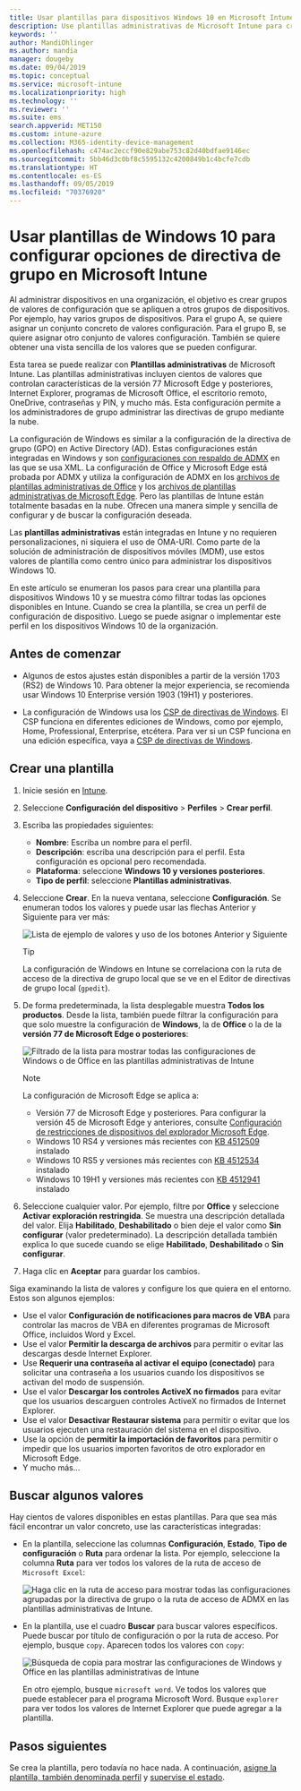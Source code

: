 ```yaml
---
title: Usar plantillas para dispositivos Windows 10 en Microsoft Intune - Azure | Microsoft Docs
description: Use plantillas administrativas de Microsoft Intune para crear grupos de valores de configuración para dispositivos Windows 10. Use estos valores en un perfil de configuración de dispositivo para controlar programas de Office, Microsoft Edge, proteger características de Internet Explorer, controlar el acceso a OneDrive, usar características de escritorio remoto, habilitar la reproducción automática, establecer la configuración de administración de energía, usar la impresión a través de HTTP, usar otras opciones de inicio de sesión de usuario y controlar el tamaño del registro de eventos.
keywords: ''
author: MandiOhlinger
ms.author: mandia
manager: dougeby
ms.date: 09/04/2019
ms.topic: conceptual
ms.service: microsoft-intune
ms.localizationpriority: high
ms.technology: ''
ms.reviewer: ''
ms.suite: ems
search.appverid: MET150
ms.custom: intune-azure
ms.collection: M365-identity-device-management
ms.openlocfilehash: c474ac2eccf90e829abe753c82d40bdfae9146ec
ms.sourcegitcommit: 5bb46d3c0bf8c5595132c4200849b1c4bcfe7cdb
ms.translationtype: HT
ms.contentlocale: es-ES
ms.lasthandoff: 09/05/2019
ms.locfileid: "70376920"
---
```

# <a name="use-windows-10-templates-to-configure-group-policy-settings-in-microsoft-intune"></a>Usar plantillas de Windows 10 para configurar opciones de directiva de grupo en Microsoft Intune

Al administrar dispositivos en una organización, el objetivo es crear grupos de valores de configuración que se apliquen a otros grupos de dispositivos. Por ejemplo, hay varios grupos de dispositivos. Para el grupo A, se quiere asignar un conjunto concreto de valores configuración. Para el grupo B, se quiere asignar otro conjunto de valores configuración. También se quiere obtener una vista sencilla de los valores que se pueden configurar.

Esta tarea se puede realizar con **Plantillas administrativas** de Microsoft Intune. Las plantillas administrativas incluyen cientos de valores que controlan características de la versión 77 Microsoft Edge y posteriores, Internet Explorer, programas de Microsoft Office, el escritorio remoto, OneDrive, contraseñas y PIN, y mucho más. Esta configuración permite a los administradores de grupo administrar las directivas de grupo mediante la nube.

La configuración de Windows es similar a la configuración de la directiva de grupo (GPO) en Active Directory (AD). Estas configuraciones están integradas en Windows y son [configuraciones con respaldo de ADMX](https://docs.microsoft.com/windows/client-management/mdm/understanding-admx-backed-policies) en las que se usa XML. La configuración de Office y Microsoft Edge está probada por ADMX y utiliza la configuración de ADMX en los [archivos de plantillas administrativas de Office](https://www.microsoft.com/download/details.aspx?id=49030) y los [archivos de plantillas administrativas de Microsoft Edge](https://www.microsoftedgeinsider.com/enterprise). Pero las plantillas de Intune están totalmente basadas en la nube. Ofrecen una manera simple y sencilla de configurar y de buscar la configuración deseada.

Las **plantillas administrativas** están integradas en Intune y no requieren personalizaciones, ni siquiera el uso de OMA-URI. Como parte de la solución de administración de dispositivos móviles (MDM), use estos valores de plantilla como centro único para administrar los dispositivos Windows 10.

En este artículo se enumeran los pasos para crear una plantilla para dispositivos Windows 10 y se muestra cómo filtrar todas las opciones disponibles en Intune. Cuando se crea la plantilla, se crea un perfil de configuración de dispositivo. Luego se puede asignar o implementar este perfil en los dispositivos Windows 10 de la organización.

## <a name="before-you-begin"></a>Antes de comenzar

- Algunos de estos ajustes están disponibles a partir de la versión 1703 (RS2) de Windows 10. Para obtener la mejor experiencia, se recomienda usar Windows 10 Enterprise versión 1903 (19H1) y posteriores.

- La configuración de Windows usa los [CSP de directivas de Windows](https://docs.microsoft.com/windows/client-management/mdm/policy-configuration-service-provider#admx-backed-policies). El CSP funciona en diferentes ediciones de Windows, como por ejemplo, Home, Professional, Enterprise, etcétera. Para ver si un CSP funciona en una edición específica, vaya a [CSP de directivas de Windows](https://docs.microsoft.com/windows/client-management/mdm/policy-configuration-service-provider#admx-backed-policies).

## <a name="create-a-template"></a>Crear una plantilla

1. Inicie sesión en [Intune](https://go.microsoft.com/fwlink/?linkid=2090973).
2. Seleccione **Configuración del dispositivo** > **Perfiles** > **Crear perfil**.
3. Escriba las propiedades siguientes:

    - **Nombre**: Escriba un nombre para el perfil.
    - **Descripción**: escriba una descripción para el perfil. Esta configuración es opcional pero recomendada.
    - **Plataforma**: seleccione **Windows 10 y versiones posteriores**.
    - **Tipo de perfil**: seleccione **Plantillas administrativas**.

4. Seleccione **Crear**. En la nueva ventana, seleccione **Configuración**. Se enumeran todos los valores y puede usar las flechas Anterior y Siguiente para ver más:

    ![Lista de ejemplo de valores y uso de los botones Anterior y Siguiente](./media/administrative-templates-windows/administrative-templates-sample-settings-list.png)

    > [!TIP]
    > La configuración de Windows en Intune se correlaciona con la ruta de acceso de la directiva de grupo local que se ve en el Editor de directivas de grupo local (`gpedit`).

5. De forma predeterminada, la lista desplegable muestra **Todos los productos**. Desde la lista, también puede filtrar la configuración para que solo muestre la configuración de **Windows**, la de **Office** o la de la **versión 77 de Microsoft Edge o posteriores**:

    ![Filtrado de la lista para mostrar todas las configuraciones de Windows o de Office en las plantillas administrativas de Intune](./media/administrative-templates-windows/administrative-templates-choose-windows-office-all-products.png)

    > [!NOTE]
    > La configuración de Microsoft Edge se aplica a:
    >
    > - Versión 77 de Microsoft Edge y posteriores. Para configurar la versión 45 de Microsoft Edge y anteriores, consulte [Configuración de restricciones de dispositivos del explorador Microsoft Edge](device-restrictions-windows-10.md#microsoft-edge-browser).
    > - Windows 10 RS4 y versiones más recientes con [KB 4512509](https://support.microsoft.com/kb/4512509) instalado
    > - Windows 10 RS5 y versiones más recientes con [KB 4512534](https://support.microsoft.com/kb/4512534) instalado
    > - Windows 10 19H1 y versiones más recientes con [KB 4512941](https://support.microsoft.com/kb/4512941) instalado

6. Seleccione cualquier valor. Por ejemplo, filtre por **Office** y seleccione **Activar exploración restringida**. Se muestra una descripción detallada del valor. Elija **Habilitado**, **Deshabilitado** o bien deje el valor como **Sin configurar** (valor predeterminado). La descripción detallada también explica lo que sucede cuando se elige **Habilitado**, **Deshabilitado** o **Sin configurar**.
7. Haga clic en **Aceptar** para guardar los cambios.

Siga examinando la lista de valores y configure los que quiera en el entorno. Estos son algunos ejemplos:

- Use el valor **Configuración de notificaciones para macros de VBA** para controlar las macros de VBA en diferentes programas de Microsoft Office, incluidos Word y Excel.
- Use el valor **Permitir la descarga de archivos** para permitir o evitar las descargas desde Internet Explorer.
- Use **Requerir una contraseña al activar el equipo (conectado)** para solicitar una contraseña a los usuarios cuando los dispositivos se activan del modo de suspensión.
- Use el valor **Descargar los controles ActiveX no firmados** para evitar que los usuarios descarguen controles ActiveX no firmados de Internet Explorer.
- Use el valor **Desactivar Restaurar sistema** para permitir o evitar que los usuarios ejecuten una restauración del sistema en el dispositivo.
- Use la opción de **permitir la importación de favoritos** para permitir o impedir que los usuarios importen favoritos de otro explorador en Microsoft Edge.
- Y mucho más...

## <a name="find-some-settings"></a>Buscar algunos valores

Hay cientos de valores disponibles en estas plantillas. Para que sea más fácil encontrar un valor concreto, use las características integradas:

- En la plantilla, seleccione las columnas **Configuración**, **Estado**, **Tipo de configuración** o **Ruta** para ordenar la lista. Por ejemplo, seleccione la columna **Ruta** para ver todos los valores de la ruta de acceso de `Microsoft Excel`:

  ![Haga clic en la ruta de acceso para mostrar todas las configuraciones agrupadas por la directiva de grupo o la ruta de acceso de ADMX en las plantillas administrativas de Intune.](./media/administrative-templates-windows/path-filter-shows-excel-options.png)

- En la plantilla, use el cuadro **Buscar** para buscar valores específicos. Puede buscar por título de configuración o por la ruta de acceso. Por ejemplo, busque `copy`. Aparecen todos los valores con `copy`:

  ![Búsqueda de copia para mostrar las configuraciones de Windows y Office en las plantillas administrativas de Intune](./media/administrative-templates-windows/search-copy-settings.png) 

  En otro ejemplo, busque `microsoft word`. Ve todos los valores que puede establecer para el programa Microsoft Word. Busque `explorer` para ver todos los valores de Internet Explorer que puede agregar a la plantilla.

## <a name="next-steps"></a>Pasos siguientes

Se crea la plantilla, pero todavía no hace nada. A continuación, [asigne la plantilla, también denominada perfil](device-profile-assign.md) y [supervise el estado](device-profile-monitor.md).
